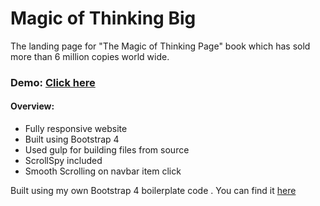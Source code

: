 # Magic of Thinking Big
The landing page for "The Magic of Thinking Page" book which has sold more than 6 million copies world wide.

### Demo: [Click here](https://supercoder123.github.io/bootstrap-4-book-landing-page/ )   

#### Overview:
- Fully responsive website
- Built using Bootstrap 4
- Used gulp for building files from source
- ScrollSpy included 
- Smooth Scrolling on navbar item click

Built using my own Bootstrap 4 boilerplate code . You can find it [here](https://github.com/supercoder123/bootstrap-4-boilerplate)

